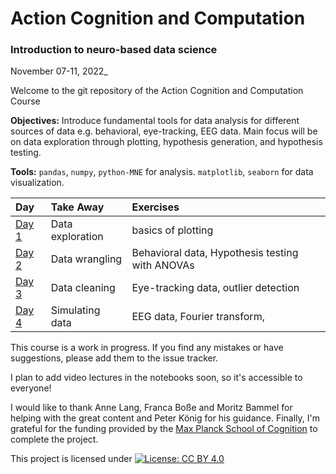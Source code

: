 # Action Cognition and Computation
### Introduction to neuro-based data science

November 07-11, 2022_

Welcome to the git repository of the Action Cognition and Computation Course

**Objectives:** Introduce fundamental tools for data analysis for different sources of data e.g. behavioral, eye-tracking, EEG data. Main focus will be on data exploration through plotting, hypothesis generation, and hypothesis testing.

**Tools:**  `pandas`, `numpy`, `python-MNE` for analysis. `matplotlib`, `seaborn` for data visualization.

| Day     | Take Away     | Exercises |
| :------------- | :------------- | :----------------|
| [Day 1](https://github.com/ashimakeshava/ACC_SS2021/tree/main/Tutorials/Day-01)          | Data exploration  | basics of plotting|
| [Day 2](https://github.com/ashimakeshava/ACC_SS2021/tree/main/Tutorials/Day-02)          | Data wrangling | Behavioral data, Hypothesis testing with ANOVAs |
| [Day 3](https://github.com/ashimakeshava/ACC_SS2021/tree/main/Tutorials/Day-03)          | Data cleaning | Eye-tracking data, outlier detection|
| [Day 4](https://github.com/ashimakeshava/ACC_SS2021/tree/main/Tutorials/Day-04)          | Simulating data | EEG data, Fourier transform, |


This course is a work in progress. If you find any mistakes or have suggestions, please add them to the issue tracker.

I plan to add video lectures in the notebooks soon, so it's accessible to everyone!





I would like to thank Anne Lang, Franca Boße and Moritz Bammel for helping with the great content and Peter König for his guidance. Finally, I'm grateful for the funding provided by the [Max Planck School of Cognition](https://www.maxplanckschools.de/en/cognition) to complete the project.

This project is licensed under
 [![License: CC BY 4.0](https://img.shields.io/badge/License-CC%20BY%204.0-lightgrey.svg)](https://creativecommons.org/licenses/by/4.0/)
